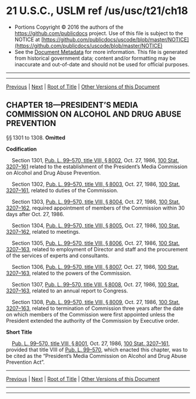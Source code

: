 ---
---

# 21 U.S.C., USLM ref /us/usc/t21/ch18

* Portions Copyright © 2016 the authors of the https://github.com/publicdocs project.
  Use of this file is subject to the NOTICE at [https://github.com/publicdocs/uscode/blob/master/NOTICE](https://github.com/publicdocs/uscode/blob/master/NOTICE)
* See the [Document Metadata](././../../../..//README.md) for more information.
  This file is generated from historical government data; content and/or formatting may be inaccurate and out-of-date and should not be used for official purposes.

----------
----------

[Previous](./../../../..//us/usc/t21/ch17/m__us_usc_t21_ch17.md) | [Next](./../../../..//us/usc/t21/ch19/m__us_usc_t21_ch19.md) | [Root of Title](./../../../../) | [Other Versions of this Document](https://publicdocs.github.io/go/links?ns=uslm&ref=%2Fus%2Fusc%2Ft21%2Fch18)

## CHAPTER 18—PRESIDENT’S MEDIA COMMISSION ON ALCOHOL AND DRUG ABUSE PREVENTION

§§ 1301 to 1308. __Omitted__ 

 __Codification__ 

    Section 1301, [Pub. L. 99–570, title VIII, § 8002][/us/pl/99/570/s8002], Oct. 27, 1986, [100 Stat. 3207–161][/us/stat/100/3207-161] related to the establishment of the President’s Media Commission on Alcohol and Drug Abuse Prevention.

    Section 1302, [Pub. L. 99–570, title VIII, § 8003][/us/pl/99/570/s8003], Oct. 27, 1986, [100 Stat. 3207–161][/us/stat/100/3207-161], related to duties of the Commission.

    Section 1303, [Pub. L. 99–570, title VIII, § 8004][/us/pl/99/570/s8004], Oct. 27, 1986, [100 Stat. 3207–162][/us/stat/100/3207-162], required appointment of members of the Commission within 30 days after Oct. 27, 1986.

    Section 1304, [Pub. L. 99–570, title VIII, § 8005][/us/pl/99/570/s8005], Oct. 27, 1986, [100 Stat. 3207–162][/us/stat/100/3207-162], related to meetings.

    Section 1305, [Pub. L. 99–570, title VIII, § 8006][/us/pl/99/570/s8006], Oct. 27, 1986, [100 Stat. 3207–163][/us/stat/100/3207-163], related to employment of Director and staff and the procurement of the services of experts and consultants.

    Section 1306, [Pub. L. 99–570, title VIII, § 8007][/us/pl/99/570/s8007], Oct. 27, 1986, [100 Stat. 3207–163][/us/stat/100/3207-163], related to the powers of the Commission.

    Section 1307, [Pub. L. 99–570, title VIII, § 8008][/us/pl/99/570/s8008], Oct. 27, 1986, [100 Stat. 3207–163][/us/stat/100/3207-163], related to an annual report to Congress.

    Section 1308, [Pub. L. 99–570, title VIII, § 8009][/us/pl/99/570/s8009], Oct. 27, 1986, [100 Stat. 3207–163][/us/stat/100/3207-163], related to termination of Commission three years after the date on which members of the Commission were first appointed unless the President extended the authority of the Commission by Executive order.

 __Short Title__ 

    [Pub. L. 99–570, title VIII, § 8001][/us/pl/99/570/s8001], Oct. 27, 1986, [100 Stat. 3207–161][/us/stat/100/3207-161], provided that title VIII of [Pub. L. 99–570][/us/pl/99/570], which enacted this chapter, was to be cited as the “President’s Media Commission on Alcohol and Drug Abuse Prevention Act”.

----------

[Previous](./../../../..//us/usc/t21/ch17/m__us_usc_t21_ch17.md) | [Next](./../../../..//us/usc/t21/ch19/m__us_usc_t21_ch19.md) | [Root of Title](./../../../../) | [Other Versions of this Document](https://publicdocs.github.io/go/links?ns=uslm&ref=%2Fus%2Fusc%2Ft21%2Fch18)

----------
----------

[/us/pl/99/570/s8002]: https://publicdocs.github.io/go/links?ns=uslm&ref=%2Fus%2Fpl%2F99%2F570%2Fs8002
[/us/stat/100/3207-161]: https://publicdocs.github.io/go/links?ns=uslm&ref=%2Fus%2Fstat%2F100%2F3207-161
[/us/pl/99/570/s8003]: https://publicdocs.github.io/go/links?ns=uslm&ref=%2Fus%2Fpl%2F99%2F570%2Fs8003
[/us/stat/100/3207-161]: https://publicdocs.github.io/go/links?ns=uslm&ref=%2Fus%2Fstat%2F100%2F3207-161
[/us/pl/99/570/s8004]: https://publicdocs.github.io/go/links?ns=uslm&ref=%2Fus%2Fpl%2F99%2F570%2Fs8004
[/us/stat/100/3207-162]: https://publicdocs.github.io/go/links?ns=uslm&ref=%2Fus%2Fstat%2F100%2F3207-162
[/us/pl/99/570/s8005]: https://publicdocs.github.io/go/links?ns=uslm&ref=%2Fus%2Fpl%2F99%2F570%2Fs8005
[/us/stat/100/3207-162]: https://publicdocs.github.io/go/links?ns=uslm&ref=%2Fus%2Fstat%2F100%2F3207-162
[/us/pl/99/570/s8006]: https://publicdocs.github.io/go/links?ns=uslm&ref=%2Fus%2Fpl%2F99%2F570%2Fs8006
[/us/stat/100/3207-163]: https://publicdocs.github.io/go/links?ns=uslm&ref=%2Fus%2Fstat%2F100%2F3207-163
[/us/pl/99/570/s8007]: https://publicdocs.github.io/go/links?ns=uslm&ref=%2Fus%2Fpl%2F99%2F570%2Fs8007
[/us/stat/100/3207-163]: https://publicdocs.github.io/go/links?ns=uslm&ref=%2Fus%2Fstat%2F100%2F3207-163
[/us/pl/99/570/s8008]: https://publicdocs.github.io/go/links?ns=uslm&ref=%2Fus%2Fpl%2F99%2F570%2Fs8008
[/us/stat/100/3207-163]: https://publicdocs.github.io/go/links?ns=uslm&ref=%2Fus%2Fstat%2F100%2F3207-163
[/us/pl/99/570/s8009]: https://publicdocs.github.io/go/links?ns=uslm&ref=%2Fus%2Fpl%2F99%2F570%2Fs8009
[/us/stat/100/3207-163]: https://publicdocs.github.io/go/links?ns=uslm&ref=%2Fus%2Fstat%2F100%2F3207-163
[/us/pl/99/570/s8001]: https://publicdocs.github.io/go/links?ns=uslm&ref=%2Fus%2Fpl%2F99%2F570%2Fs8001
[/us/stat/100/3207-161]: https://publicdocs.github.io/go/links?ns=uslm&ref=%2Fus%2Fstat%2F100%2F3207-161
[/us/pl/99/570]: https://publicdocs.github.io/go/links?ns=uslm&ref=%2Fus%2Fpl%2F99%2F570


